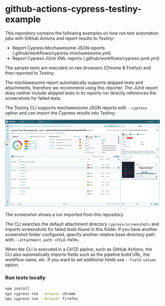 # github-actions-cypress-testiny-example

This repository contains the following examples on how run test automation jobs with GitHub Actions and report results to Testiny:

* Report Cypress Mochawesome JSON reports (.github/workflows/cypress-mochawesome.yml)
* Report Cypress JUnit XML reports (.github/workflows/cypress-junit.yml)

The sample tests are executed on two browsers (Chrome & Firefox) and then reported to Testiny.

The mochawesome report automatically supports skipped tests and attachments, therefore we recommend using this reporter. The JUnit report does neither include skipped tests in its reports nor directly references the screenshots for failed tests.

The Testiny CLI supports mochawesome JSON reports with `--cypress` option and can import the Cypress results into Testiny:

![Testiny-cypress-results](./screenshots/cypress-testiny-example.png)

The screenshot shows a run imported from this repository. 

The CLI searches the default attachment directory `cypress/screenshots` and imports screenshots for failed tests found in this folder. If you have another screenshot folder configured, specify another relative base directory path with `--attachment-path <FILE-PATH>`.

When the CLI is executed in a CI/CD pipline, such as GitHub Actions, the CLI also automatically imports fields such as the pipeline build URL, the workflow name, etc. If you want to set additional fields use `--field-values` option.

### Run tests locally

```sh
npm install
npx cypress run --browser chrome
npx cypress run --browser firefox
```
